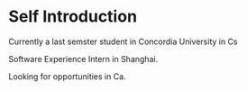 # Self Introduction

Currently a last semster student in Concordia University in Cs

Software Experience Intern in Shanghai.

Looking for opportunities in Ca.
